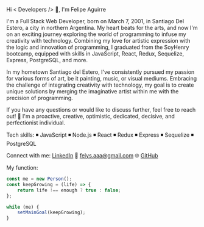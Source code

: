 Hi < Developers /> 👋, I'm Felipe Aguirre

I'm a Full Stack Web Developer, born on March 7, 2001, in Santiago Del Estero, a city in northern Argentina. My heart beats for the arts, and now I'm on an exciting journey exploring the world of programming to infuse my creativity with technology. Combining my love for artistic expression with the logic and innovation of programming, I graduated from the SoyHenry bootcamp, equipped with skills in JavaScript, React, Redux, Sequelize, Express, PostgreSQL, and more.

In my hometown Santiago del Estero, I've consistently pursued my passion for various forms of art, be it painting, music, or visual mediums. Embracing the challenge of integrating creativity with technology, my goal is to create unique solutions by merging the imaginative artist within me with the precision of programming.

If you have any questions or would like to discuss further, feel free to reach out!
💛 I'm a proactive, creative, optimistic, dedicated, decisive, and perfectionist individual.

Tech skills:
◾ JavaScript
◾ Node.js
◾ React
◾ Redux
◾ Express
◾ Sequelize
◾ PostgreSQL

Connect with me:
[LinkedIn](https://www.linkedin.com/in/feliaguirre7/)
📧 [felys.aaa@gmail.com](mailto:felys.aaa@gmail.com)
🌐 [GitHub](https://github.com/FeliAguirre7)

My function:
```javascript
const me = new Person();
const keepGrowing = (life) => {
    return life !== enough ? true : false;
};

while (me) {
    setMainGoal(keepGrowing);
}

